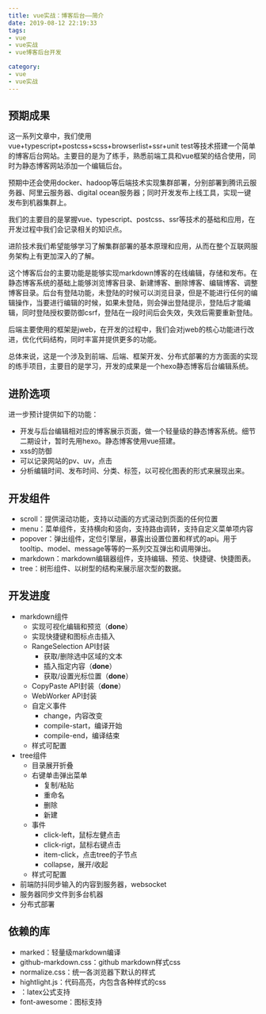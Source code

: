 ```yaml
---
title: vue实战：博客后台——简介
date: 2019-08-12 22:19:33
tags:
- vue
- vue实战
- vue博客后台开发

category:
- vue
- vue实战
---
```

## 预期成果
这一系列文章中，我们使用vue+typescript+postcss+scss+browserlist+ssr+unit test等技术搭建一个简单的博客后台网站。主要目的是为了练手，熟悉前端工具和vue框架的结合使用，同时为静态博客网站添加一个编辑后台。

预期中还会使用docker、hadoop等后端技术实现集群部署，分别部署到腾讯云服务器、阿里云服务器、digital ocean服务器；同时开发发布上线工具，实现一键发布到机器集群上。

我们的主要目的是掌握vue、typescript、postcss、ssr等技术的基础和应用，在开发过程中我们会记录相关的知识点。

进阶技术我们希望能够学习了解集群部署的基本原理和应用，从而在整个互联网服务架构上有更加深入的了解。

这个博客后台的主要功能是能够实现markdown博客的在线编辑，存储和发布。在静态博客系统的基础上能够浏览博客目录、新建博客、删除博客、编辑博客、调整博客目录。后台有登陆功能，未登陆的时候可以浏览目录，但是不能进行任何的编辑操作，当要进行编辑的时候，如果未登陆，则会弹出登陆提示，登陆后才能编辑，同时登陆授权要防御csrf，登陆在一段时间后会失效，失效后需要重新登陆。

后端主要使用的框架是jweb，在开发的过程中，我们会对jweb的核心功能进行改进，优化代码结构，同时丰富并提供更多的功能。

总体来说，这是一个涉及到前端、后端、框架开发、分布式部署的方方面面的实现的练手项目，主要目的是学习，开发的成果是一个hexo静态博客后台编辑系统。

## 进阶选项
进一步预计提供如下的功能：
* 开发与后台编辑相对应的博客展示页面，做一个轻量级的静态博客系统。细节二期设计，暂时先用hexo。静态博客使用vue搭建。
* xss的防御
* 可以记录网站的pv、uv，点击
* 分析编辑时间、发布时间、分类、标签，以可视化图表的形式来展现出来。

## 开发组件
* scroll：提供滚动功能，支持以动画的方式滚动到页面的任何位置
* menu：菜单组件，支持横向和竖向，支持路由调转，支持自定义菜单项内容
* popover：弹出组件，定位引擎层，暴露出设置位置和样式的api。用于tooltip、model、message等等的一系列交互弹出和调用弹出。
* markdown：markdown编辑器组件，支持编辑、预览、快捷键、快捷图表。
* tree：树形组件、以树型的结构来展示层次型的数据。

## 开发进度
* markdown组件
  * 实现可视化编辑和预览（**done**）
  * 实现快捷键和图标点击插入
  * RangeSelection API封装
    * 获取/删除选中区域的文本
    * 插入指定内容（**done**）
    * 获取/设置光标位置（**done**）
  * CopyPaste API封装（**done**）
  * WebWorker API封装
  * 自定义事件
    * change，内容改变
    * compile-start，编译开始
    * compile-end，编译结束
  * 样式可配置
* tree组件
  * 目录展开折叠
  * 右键单击弹出菜单
    * 复制/粘贴
    * 重命名
    * 删除
    * 新建
  * 事件
    * click-left，鼠标左健点击
    * click-rigt，鼠标右键点击
    * item-click，点击tree的子节点
    * collapse，展开/收起
  * 样式可配置
* 前端防抖同步输入的内容到服务器，websocket
* 服务器同步文件到多台机器
* 分布式部署


## 依赖的库
* marked：轻量级markdown编译
* github-markdown.css：github markdown样式css
* normalize.css：统一各浏览器下默认的样式
* hightlight.js：代码高亮，内包含各种样式的css
* ：latex公式支持
* font-awesome：图标支持